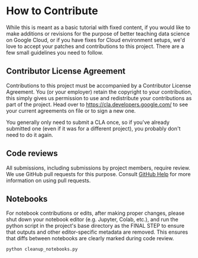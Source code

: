 # How to Contribute

While this is meant as a basic tutorial with fixed content, if you would like
to make additions or revisions for the purpose of better teaching data science
on Google Cloud, or if you have fixes for Cloud environment setups, we'd love to
accept your patches and contributions to this project. There are a few small
guidelines you need to follow.

## Contributor License Agreement

Contributions to this project must be accompanied by a Contributor License
Agreement. You (or your employer) retain the copyright to your contribution,
this simply gives us permission to use and redistribute your contributions as
part of the project. Head over to <https://cla.developers.google.com/> to see
your current agreements on file or to sign a new one.

You generally only need to submit a CLA once, so if you've already submitted one
(even if it was for a different project), you probably don't need to do it
again.

## Code reviews

All submissions, including submissions by project members, require review. We
use GitHub pull requests for this purpose. Consult
[GitHub Help](https://help.github.com/articles/about-pull-requests/) for more
information on using pull requests.

## Notebooks

For notebook contributions or edits, after making proper changes, please shut
down your notebook editor (e.g. Jupyter, Colab, etc.), and run the python script
in the project's base directory as the FINAL STEP to ensure that outputs and
other editor-specific metadata are removed. This ensures that diffs between
notebooks are clearly marked during code review.

```
python cleanup_notebooks.py
```
